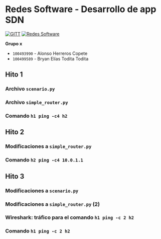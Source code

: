 # Redes Software - Desarrollo de app SDN

<!-- [![CC BY-SA 4.0][shield-cc-by-sa]][cc-by-sa] -->
<!-- markdownlint-disable MD053 -->
[![GITT][shield-gitt]][gitt]
[![Redes Software][shield-sns]][sns]

**Grupo x**

* `100493990` - Alonso Herreros Copete
* `100499589` - Bryan Elías Todita Todita

<!-- Copiar y pegar los ficheros de código fuente y poner fuente Roboto Mono
Normal - 10pt -->
<style>
pre {
    font-family: "Roboto Mono", sans-serif;
    font-size: 10pt;
}
</style>

## Hito 1

### Archivo `scenario.py`

### Archivo `simple_router.py`

### Comando `h1 ping -c4 h2`

## Hito 2

### Modificaciones a `simple_router.py`

### Comando `h2 ping -c4 10.0.1.1`

## Hito 3

### Modificaciones a `scenario.py`

### Modificaciones a `simple_router.py` (2)

### Wireshark: tráfico para el comando `h1 ping -c 2 h2`

### Comando `h1 ping -c 2 h2`

[shield-cc-by-sa]: https://img.shields.io/badge/License-CC%20BY--SA%204.0-lightgrey.svg
[shield-gitt]:     https://img.shields.io/badge/Degree-Telecommunication_Technologies_Engineering_|_UC3M-eee
[shield-sns]:      https://img.shields.io/badge/Course-Shared_Networks-eee

[cc-by-sa]: https://creativecommons.org/licenses/by-sa/4.0/
[gitt]:     https://uc3m.es/bachelor-degree/telecommunication
[sns]:      https://aplicaciones.uc3m.es/cpa/generaFicha?est=252&plan=445&asig=18485&idioma=2
